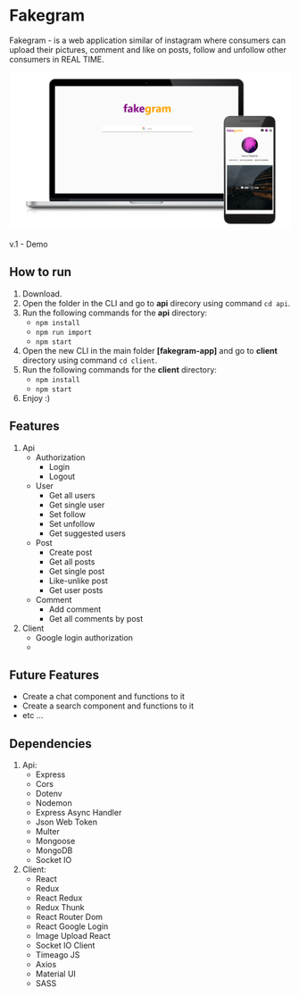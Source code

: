 # Fakegram
Fakegram - is a web application similar of instagram where consumers can upload their pictures, comment and like on posts, follow and unfollow other consumers in REAL TIME.

![view-image-1](https://github.com/MesutNedzhib/fakegram-app-v.1/blob/master/client/public/png/desktopPluSmobile.png)

v.1 - Demo

## How to run 
1. Download.
2. Open the folder in the CLI and go to **api** direcory using command `cd api`.
3. Run the following commands for the **api** directory:
   - `npm install`
   - `npm run import`
   - `npm start`
4. Open the new CLI in the main folder **[fakegram-app]** and go to **client** directory using command `cd client`.
5. Run the following commands for the **client** directory:
   - `npm install`
   - `npm start`
6. Enjoy :)

## Features
1. Api
   - Authorization
     - Login
     - Logout
   - User
     - Get all users
     - Get single user
     - Set follow
     - Set unfollow
     - Get suggested users
   - Post
     - Create post
     - Get all posts
     - Get single post
     - Like-unlike post
     - Get user posts
   - Comment
     - Add comment
     - Get all comments by post
2. Client
   - Google login authorization
   - 
     
   
## Future Features
- Create a chat component and functions to it
- Create a search component and functions to it
- etc ...

## Dependencies
1. Api:
   - Express
   - Cors
   - Dotenv
   - Nodemon
   - Express Async Handler
   - Json Web Token
   - Multer 
   - Mongoose
   - MongoDB
   - Socket IO
2. Client:
   - React
   - Redux
   - React Redux
   - Redux Thunk
   - React Router Dom
   - React Google Login
   - Image Upload React
   - Socket IO Client
   - Timeago JS
   - Axios
   - Material UI
   - SASS
   



